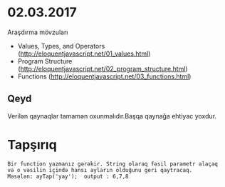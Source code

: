 # 02.03.2017

Araşdırma mövzuları

- Values, Types, and Operators (http://eloquentjavascript.net/01_values.html)
- Program Structure (http://eloquentjavascript.net/02_program_structure.html)
- Functions (http://eloquentjavascript.net/03_functions.html)

## Qeyd

Verilən qaynaqlar tamamən oxunmalıdır.Başqa qaynağa ehtiyac yoxdur.

# Tapşırıq

	Bir function yazmanız gərəkir. String olaraq fəsil parametr alaçaq
	və o vəsilin içində hansı ayların olduğunu geri qaytracaq.
	Məsələn: ayTap('yay');  output : 6,7,8
